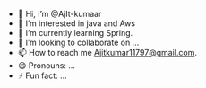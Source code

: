 - 👋 Hi, I’m @AjIt-kumaar
- 👀 I’m interested in java and Aws
- 🌱 I’m currently learning Spring.
- 💞️ I’m looking to collaborate on ...
- 📫 How to reach me Ajitkumar11797@gmail.com.
- 😄 Pronouns: ...
- ⚡ Fun fact: ...

<!---
AjIt-kumaar/AjIt-kumaar is a ✨ special ✨ repository because its `README.md` (this file) appears on your GitHub profile.
You can click the Preview link to take a look at your changes.
--->

